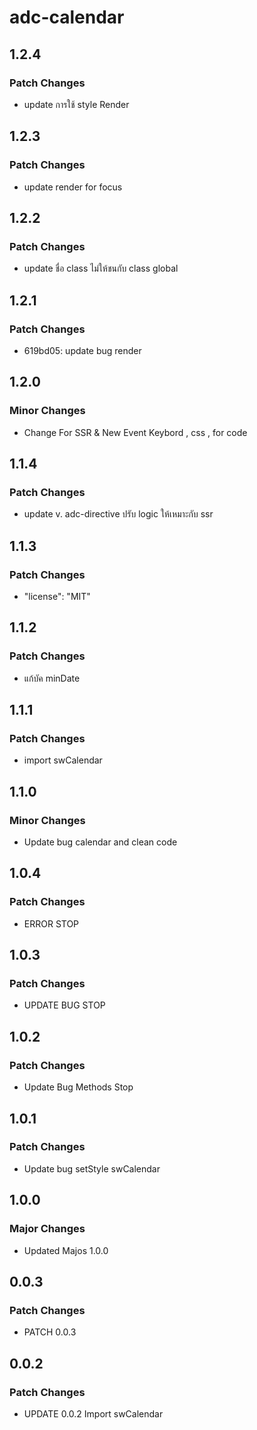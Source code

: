# adc-calendar

## 1.2.4

### Patch Changes

- update การใช้ style Render

## 1.2.3

### Patch Changes

- update render for focus

## 1.2.2

### Patch Changes

- update ชื่อ class ไม่ให้ชนกับ class global

## 1.2.1

### Patch Changes

- 619bd05: update bug render

## 1.2.0

### Minor Changes

- Change For SSR & New Event Keybord , css , for code

## 1.1.4

### Patch Changes

- update v. adc-directive ปรับ logic ให้เหมาะกับ ssr

## 1.1.3

### Patch Changes

- "license": "MIT"

## 1.1.2

### Patch Changes

- แก้บัค minDate

## 1.1.1

### Patch Changes

- import swCalendar

## 1.1.0

### Minor Changes

- Update bug calendar and clean code

## 1.0.4

### Patch Changes

- ERROR STOP

## 1.0.3

### Patch Changes

- UPDATE BUG STOP

## 1.0.2

### Patch Changes

- Update Bug Methods Stop

## 1.0.1

### Patch Changes

- Update bug setStyle swCalendar

## 1.0.0

### Major Changes

- Updated Majos 1.0.0

## 0.0.3

### Patch Changes

- PATCH 0.0.3

## 0.0.2

### Patch Changes

- UPDATE 0.0.2 Import swCalendar
